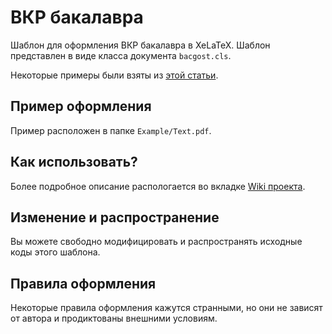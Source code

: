 # ВКР бакалавра

Шаблон для оформления ВКР бакалавра в XeLaTeX. Шаблон представлен в виде класса документа `bacgost.cls`.

Некоторые примеры были взяты из [этой статьи](https://habrahabr.ru/post/144648/).

## Пример оформления

Пример расположен в папке `Example/Text.pdf`.

## Как использовать?

Более подробное описание распологается во вкладке [Wiki проекта](https://github.com/KernelA/xelatex-gost-bac/wiki).

## Изменение и распространение

Вы можете свободно модифицировать и распространять исходные коды этого шаблона.

## Правила оформления

Некоторые правила оформления кажутся странными, но они не зависят от автора и продиктованы внешними условиям.